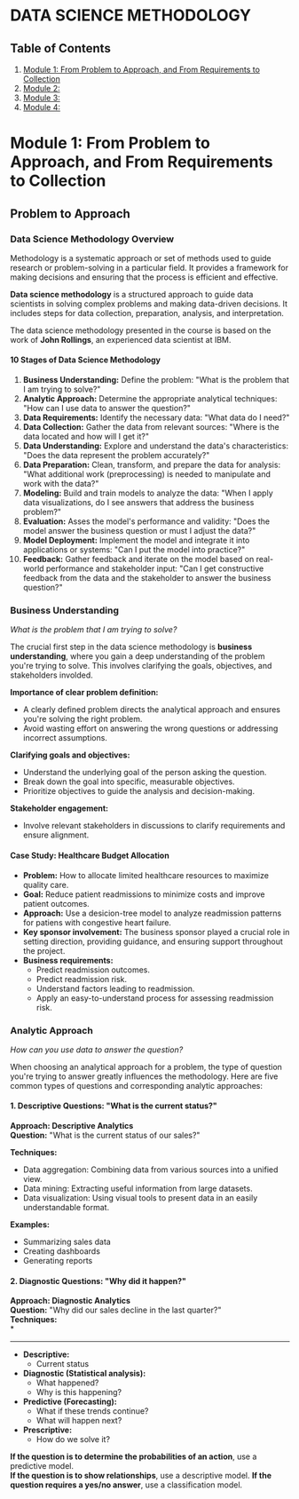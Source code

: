 # DATA SCIENCE METHODOLOGY

## Table of Contents
1. [Module 1: From Problem to Approach, and From Requirements to Collection](#module-1)
2. [Module 2: ](#module-2)
3. [Module 3: ](#module-3)
4. [Module 4: ](#module-4)

# Module 1: From Problem to Approach, and From Requirements to Collection <a name="module-1"></a>

## Problem to Approach

### Data Science Methodology Overview
Methodology is a systematic approach or set of methods used to guide research or problem-solving in a particular field. It provides a framework for making decisions and ensuring that the process is efficient and effective.

**Data science methodology** is a structured approach to guide data scientists in solving complex problems and making data-driven decisions. It includes steps for data collection, preparation, analysis, and interpretation.

The data science methodology presented in the course is based on the work of **John Rollings**, an experienced data scientist at IBM.

#### 10 Stages of Data Science Methodology
1. **Business Understanding:** Define the problem: "What is the problem that I am trying to solve?"
2. **Analytic Approach:** Determine the appropriate analytical techniques: "How can I use data to answer the question?"
3. **Data Requirements:** Identify the necessary data: "What data do I need?"
4. **Data Collection:** Gather the data from relevant sources: "Where is the data located and how will I get it?"
5. **Data Understanding:** Explore and understand the data's characteristics: "Does the data represent the problem accurately?"
6. **Data Preparation:** Clean, transform, and prepare the data for analysis: "What additional work (preprocessing) is needed to manipulate and work with the data?"
7. **Modeling:** Build and train models to analyze the data: "When I apply data visualizations, do I see answers that address the business problem?"
8. **Evaluation:** Asses the model's performance and validity: "Does the model answer the business question or must I adjust the data?"
9. **Model Deployment:** Implement the model and integrate it into applications or systems: "Can I put the model into practice?"
10. **Feedback:** Gather feedback and iterate on the model based on real-world performance and stakeholder input: "Can I get constructive feedback from the data and the stakeholder to answer the business question?"

### Business Understanding
_What is the problem that I am trying to solve?_

The crucial first step in the data science methodology is **business understanding**, where you gain a deep understanding of the problem you're trying to solve. This involves clarifying the goals, objectives, and stakeholders involded.

**Importance of clear problem definition:** 
* A clearly defined problem directs the analytical approach and ensures you're solving the right problem.
* Avoid wasting effort on answering the wrong questions or addressing incorrect assumptions.

**Clarifying goals and objectives:**  
* Understand the underlying goal of the person asking the question.
* Break down the goal into specific, measurable objectives.
* Prioritize objectives to guide the analysis and decision-making.

**Stakeholder engagement:**  
* Involve relevant stakeholders in discussions to clarify requirements and ensure alignment.

#### Case Study: Healthcare Budget Allocation
* **Problem:** How to allocate limited healthcare resources to maximize quality care.
* **Goal:** Reduce patient readmissions to minimize costs and improve patient outcomes.
* **Approach:** Use a desicion-tree model to analyze readmission patterns for patiens with congestive heart failure.
* **Key sponsor involvement:** The business sponsor played a crucial role in setting direction, providing guidance, and ensuring support throughout the project.
* **Business requirements:**  
    * Predict readmission outcomes.
    * Predict readmission risk.
    * Understand factors leading to readmission.
    * Apply an easy-to-understand process for assessing readmission risk.

### Analytic Approach
_How can you use data to answer the question?_

When choosing an analytical approach for a problem, the type of question you're trying to answer greatly influences the methodology. Here are five common types of questions and corresponding analytic approaches:

#### 1. Descriptive Questions: "What is the current status?"
**Approach: Descriptive Analytics**  
**Question:** "What is the current status of our sales?"  

**Techniques:** 
* Data aggregation: Combining data from various sources into a unified view.
* Data mining: Extracting useful information from large datasets.
* Data visualization: Using visual tools to present data in an easily understandable format.  

**Examples:**  
* Summarizing sales data
* Creating dashboards
* Generating reports

#### 2. Diagnostic Questions: "Why did it happen?"
**Approach: Diagnostic Analytics**  
**Question:** "Why did our sales decline in the last quarter?"  
**Techniques:**  
* 





---

* **Descriptive:**  
    * Current status
* **Diagnostic (Statistical analysis):**  
    * What happened?
    * Why is this happening?
* **Predictive (Forecasting):**  
    * What if these trends continue?
    * What will happen next?
* **Prescriptive:**  
    * How do we solve it?

**If the question is to determine the probabilities of an action**, use a predictive model.  
**If the question is to show relationships**, use a descriptive model.
**If the question requires a yes/no answer**, use a classification model.

